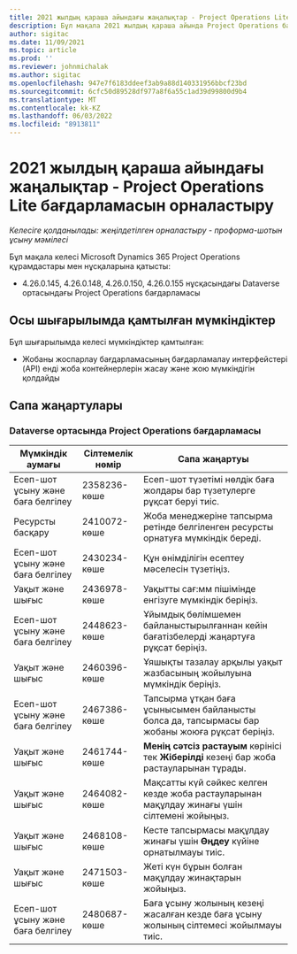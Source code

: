 ```yaml
---
title: 2021 жылдың қараша айындағы жаңалықтар - Project Operations Lite бағдарламасын орналастыру
description: Бұл мақала 2021 жылдың қараша айында Project Operations бағдарламасын жеңілдетілген орналастырудың қолжетімді сапалық жаңартулары туралы ақпарат береді.
author: sigitac
ms.date: 11/09/2021
ms.topic: article
ms.prod: ''
ms.reviewer: johnmichalak
ms.author: sigitac
ms.openlocfilehash: 947e7f6183ddeef3ab9a88d140331956bbcf23bd
ms.sourcegitcommit: 6cfc50d89528df977a8f6a55c1ad39d99800d9b4
ms.translationtype: MT
ms.contentlocale: kk-KZ
ms.lasthandoff: 06/03/2022
ms.locfileid: "8913811"
---
```

# <a name="whats-new-november-2021---project-operations-lite-deployment"></a>2021 жылдың қараша айындағы жаңалықтар - Project Operations Lite бағдарламасын орналастыру

_Келесіге қолданылады: жеңілдетілген орналастыру - проформа-шотын ұсыну мәмілесі_

Бұл мақала келесі Microsoft Dynamics 365 Project Operations құрамдастары мен нұсқаларына қатысты:

- 4.26.0.145, 4.26.0.148, 4.26.0.150, 4.26.0.155 нұсқасындағы Dataverse ортасындағы Project Operations бағдарламасы
  
## <a name="features-included-in-this-release"></a>Осы шығарылымда қамтылған мүмкіндіктер

Бұл шығарылымда келесі мүмкіндіктер қамтылған:

- Жобаны жоспарлау бағдарламасының бағдарламалау интерфейстері (API) енді жоба контейнерлерін жасау және жою мүмкіндігін қолдайды

## <a name="quality-updates"></a>Сапа жаңартулары

### <a name="project-operations-in-dataverse"></a>Dataverse ортасында Project Operations бағдарламасы

| Мүмкіндік аумағы | Сілтемелік нөмір | Сапа жаңартуы |
| --- | --- | --- |
| Есеп-шот ұсыну және баға белгілеу | 2358236-көше | Есеп-шот түзетімі нөлдік баға жолдары бар түзетулерге рұқсат беруі тиіс. |
| Ресурсты басқару | 2410072-көше | Жоба менеджеріне тапсырма ретінде белгіленген ресурсты орнатуға мүмкіндік береді. |
| Есеп-шот ұсыну және баға белгілеу | 2430234-көше | Құн өнімділігін есептеу мәселесін түзетіңіз. |
| Уақыт және шығыс | 2436978-көше | Уақытты сағ:мм пішімінде енгізуге мүмкіндік беріңіз. |
| Есеп-шот ұсыну және баға белгілеу | 2448623-көше | Ұйымдық бөлімшемен байланыстырылғаннан кейін бағатізбелерді жаңартуға рұқсат беріңіз. |
| Уақыт және шығыс | 2460396-көше | Ұяшықты тазалау арқылы уақыт жазбасының жойылуына мүмкіндік беріңіз. |
| Есеп-шот ұсыну және баға белгілеу | 2467386-көше | Тапсырма ұтқан баға ұсынысымен байланысты болса да, тапсырмасы бар жобаны жоюға рұқсат беріңіз. |
| Уақыт және шығыс | 2461744-көше | **Менің сәтсіз растауым** көрінісі тек **Жіберілді** кезеңі бар жоба растауларынан тұрады. |
| Уақыт және шығыс | 2464082-көше | Мақсатты күй сәйкес келген кезде жоба растауларынан мақұлдау жинағы үшін сілтемені жойыңыз. |
| Уақыт және шығыс | 2468108-көше | Кесте тапсырмасы мақұлдау жинағы үшін **Өңдеу** күйіне орнатылмауы тиіс. |
| Уақыт және шығыс | 2471503-көше | Жеті күн бұрын болған мақұлдау жинақтарын жойыңыз. |
| Есеп-шот ұсыну және баға белгілеу | 2480687-көше | Баға ұсыну жолының кезеңі жасалған кезде баға ұсыну жолының сілтемесі жойылмауы тиіс. |
